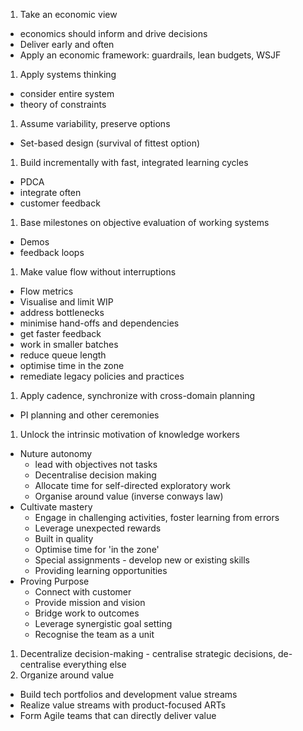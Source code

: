 1. Take an economic view
  * economics should inform and drive decisions
  * Deliver early and often
  * Apply an economic framework: guardrails, lean budgets, WSJF
1. Apply systems thinking
  * consider entire system 
  * theory of constraints
1. Assume variability, preserve options
  * Set-based design (survival of fittest option)
1. Build incrementally with fast, integrated learning cycles
  * PDCA
  * integrate often
  * customer feedback
1. Base milestones on objective evaluation of working systems
  * Demos
  * feedback loops
1. Make value flow without interruptions 
  * Flow metrics 
  * Visualise and limit WIP
  * address bottlenecks
  * minimise hand-offs and dependencies
  * get faster feedback
  * work in smaller batches
  * reduce queue length
  * optimise time in the zone
  * remediate legacy policies and practices
1. Apply cadence, synchronize with cross-domain planning
  * PI planning and other ceremonies
1. Unlock the intrinsic motivation of knowledge workers
  * Nuture autonomy
    * lead with objectives not tasks
    * Decentralise decision making
    * Allocate time for self-directed exploratory work
    * Organise around value (inverse conways law)
  * Cultivate mastery
    * Engage in challenging activities, foster learning from errors
    * Leverage unexpected rewards
    * Built in quality
    * Optimise time for 'in the zone'
    * Special assignments - develop new or existing skills
    * Providing learning opportunities
  * Proving Purpose
    * Connect with customer
    * Provide mission and vision
    * Bridge work to outcomes
    * Leverage synergistic goal setting
    * Recognise the team as a unit
1. Decentralize decision-making - centralise strategic decisions, de-centralise everything else
1. Organize around value
  * Build tech portfolios and development value streams
  * Realize value streams with product-focused ARTs
  * Form Agile teams that can directly deliver value
